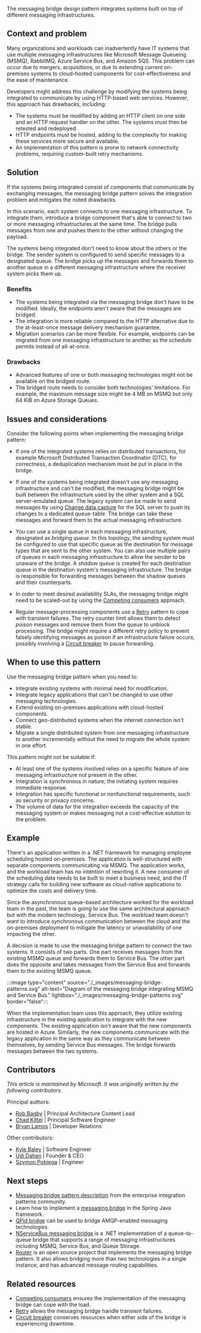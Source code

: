 The messaging bridge design pattern integrates systems built on top of different messaging infrastructures.

## Context and problem

Many organizations and workloads can inadvertently have IT systems that use multiple messaging infrastructures like Microsoft Message Queueing (MSMQ), RabbitMQ, Azure Service Bus, and Amazon SQS. This problem can occur due to mergers, acquisitions, or due to extending current on-premises systems to cloud-hosted components for cost-effectiveness and the ease of maintenance.

Developers might address this challenge by modifying the systems being integrated to communicate by using HTTP-based web services. However, this approach has drawbacks, including:

- The systems must be modified by adding an HTTP client on one side and an HTTP request handler on the other. The systems must then be retested and redeployed.
- HTTP endpoints must be hosted, adding to the complexity for making these services more secure and available.
- An implementation of this pattern is prone to network connectivity problems, requiring custom-built retry mechanisms.

## Solution

If the systems being integrated consist of components that communicate by exchanging messages, the messaging bridge pattern solves the integration problem and mitigates the noted drawbacks.

In this scenario, each system connects to one messaging infrastructure. To integrate them, introduce a bridge component that's able to connect to two or more messaging infrastructures at the same time. The bridge pulls messages from one and pushes them to the other without changing the payload.

The systems being integrated don't need to know about the others or the bridge. The sender system is configured to send specific messages to a designated queue. The bridge picks up the messages and forwards them to another queue in a different messaging infrastructure where the receiver system picks them up.

### Benefits

- The systems being integrated via the messaging bridge don't have to be modified. Ideally, the endpoints aren't aware that the messages are bridged.
- The integration is more reliable compared to the HTTP alternative due to the at-least-once message delivery mechanism guarantee.
- Migration scenarios can be more flexible. For example, endpoints can be migrated from one messaging infrastructure to another as the schedule permits instead of all-at-once.

### Drawbacks

- Advanced features of one or both messaging technologies might not be available on the bridged route.
- The bridged route needs to consider both technologies' limitations. For example, the maximum message size might be 4 MB on MSMQ but only 64 KiB on Azure Storage Queues.

## Issues and considerations

Consider the following points when implementing the messaging bridge pattern:

- If one of the integrated systems relies on distributed transactions, for example Microsoft Distributed Transaction Coordinator (DTC), for correctness, a deduplication mechanism must be put in place in the bridge.

- If one of the systems being integrated doesn't use any messaging infrastructure and can't be modified, the messaging bridge might be built between the infrastructure used by the other system and a SQL server-emulated queue. The legacy system can be made to send messages by using [Change data capture](/sql/relational-databases/track-changes/about-change-data-capture-sql-server) for the SQL server to push its changes to a dedicated queue-table. The bridge can take these messages and forward them to the actual messaging infrastructure.

- You can use a single queue in each messaging infrastructure, designated as *bridging queue*. In this topology, the sending system must be configured to use that specific queue as the destination for message types that are sent to the other system. You can also use multiple pairs of queues in each messaging infrastructure to allow the sender to be unaware of the bridge. A *shadow queue* is created for each destination queue in the destination system's messaging infrastructure. The bridge is responsible for forwarding messages between the shadow queues and their counterparts.

- In order to meet desired availability SLAs, the messaging bridge might need to be scaled-out by using the [Competing consumers](./competing-consumers.yml) approach.

- Regular message-processing components use a [Retry](./retry.yml) pattern to cope with transient failures. The retry counter limit allows them to detect *poison* messages and remove them from the queue to unblock processing. The bridge might require a different retry policy to prevent falsely identifying messages as poison if an infrastructure failure occurs, possibly involving a [Circuit breaker](./circuit-breaker.yml) to pause forwarding.

## When to use this pattern

Use the messaging bridge pattern when you need to:

- Integrate existing systems with minimal need for modification.
- Integrate legacy applications that can't be changed to use other messaging technologies.
- Extend existing on-premises applications with cloud-hosted components.
- Connect geo-distributed systems when the internet connection isn't stable.
- Migrate a single distributed system from one messaging infrastructure to another incrementally without the need to migrate the whole system in one effort.

This pattern might not be suitable if:

- At least one of the systems involved relies on a specific feature of one messaging infrastructure not present in the other.
- Integration is synchronous in nature; the initiating system requires immediate response.
- Integration has specific functional or nonfunctional requirements, such as security or privacy concerns.
- The volume of data for the integration exceeds the capacity of the messaging system or makes messaging not a cost-effective solution to the problem.

## Example

There's an application written in a .NET framework for managing employee scheduling hosted on-premises. The application is well-structured with separate components communicating via MSMQ. The application works, and the workload team has no intention of rewriting it. A new consumer of the scheduling data needs to be built to meet a business need, and the IT strategy calls for building new software as cloud-native applications to optimize the costs and delivery time.

Since the asynchronous queue-based architecture worked for the workload team in the past, the team is going to use the same architectural approach but with the modern technology, Service Bus. The workload team doesn't want to introduce synchronous communication between the cloud and the on-premises deployment to mitigate the latency or unavailability of one impacting the other.

A decision is made to use the messaging bridge pattern to connect the two systems. It consists of two parts. One part receives messages from the existing MSMQ queue and forwards them to Service Bus. The other part does the opposite and takes messages from the Service Bus and forwards them to the existing MSMQ queue.

:::image type="content" source="./_images/messaging-bridge-patterns.svg" alt-text="Diagram of the messaging bridge integrating MSMQ and Service Bus." lightbox="./_images/messaging-bridge-patterns.svg" border="false":::

When the implementation team uses this approach, they utilize existing infrastructure in the existing application to integrate with the new components. The existing application isn't aware that the new components are hosted in Azure. Similarly, the new components communicate with the legacy application in the same way as they communicate between themselves, by sending Service Bus messages. The bridge forwards messages between the two systems.

## Contributors

*This article is maintained by Microsoft. It was originally written by the following contributors.*

Principal authors:

- [Rob Bagby](https://www.linkedin.com/in/robbagby) | Principal Architecture Content Lead
- [Chad Kittel](https://www.linkedin.com/in/chadkittel) | Principal Software Engineer
- [Bryan Lamos](https://www.linkedin.com/in/bryanlamos) | Developer Relations

Other contributors:

- [Kyle Baley](https://www.linkedin.com/in/kylebaley) | Software Engineer
- [Udi Dahan](https://www.linkedin.com/in/udidahan) | Founder & CEO
- [Szymon Pobiega](https://www.linkedin.com/in/szymonpobiega) | Engineer

## Next steps

- [Messaging bridge pattern description](https://www.enterpriseintegrationpatterns.com/patterns/messaging/MessagingBridge.html) from the enterprise integration patterns community.
- Learn how to implement a [messaging bridge](https://docs.spring.io/spring-integration/docs/current/reference/html/bridge.html) in the Spring Java framework.
- [QPid bridge](https://openmama.finos.org/openmama_qpid_bridge.html) can be used to bridge AMQP-enabled messaging technologies.
- [NServiceBus messaging bridge](https://docs.particular.net/nservicebus/bridge) is a .NET implementation of a queue-to-queue bridge that supports a range of messaging infrastructures including MSMQ, Service Bus, and Queue Storage.
- [Router](https://github.com/SzymonPobiega/NServiceBus.Router) is an open source project that implements the messaging bridge pattern. It also allows bridging more than two technologies in a single instance, and has advanced message routing capabilities.

## Related resources

- [Competing consumers](./competing-consumers.yml) ensures the implementation of the messaging bridge can cope with the load.
- [Retry](./retry.yml) allows the messaging bridge handle transient failures.
- [Circuit breaker](./circuit-breaker.yml) conserves resources when either side of the bridge is experiencing downtime.
